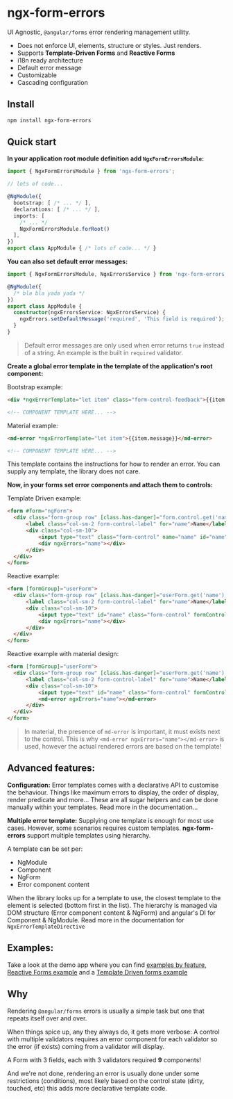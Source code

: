 # ngx-form-errors

UI Agnostic, `@angular/forms` error rendering management utility.


  - Does not enforce UI, elements, structure or styles. Just renders.
  - Supports **Template-Driven Forms** and **Reactive Forms**
  - i18n ready architecture
  - Default error message
  - Customizable
  - Cascading configuration

## Install
```bash
npm install ngx-form-errors
```

## Quick start

**In your application root module definition add `NgxFormErrorsModule`:**

```ts
import { NgxFormErrorsModule } from 'ngx-form-errors';

// lots of code...

@NgModule({
  bootstrap: [ /* ... */ ],
  declarations: [ /* ... */ ],
  imports: [
    /* ... */
    NgxFormErrorsModule.forRoot()
  ],
})
export class AppModule { /* lots of code... */ }
```

**You can also set default error messages:**

```ts
import { NgxFormErrorsModule, NgxErrorsService } from 'ngx-form-errors';

@NgModule({
  /* bla bla yada yada */
})
export class AppModule {
  constructor(ngxErrorsService: NgxErrorsService) {
    ngxErrors.setDefaultMessage('required', 'This field is required');
  }
}
```

> Default error messages are only used when error returns `true` instead of a string.
An example is the built in `required` validator.

**Create a global error template in the template of the application's root component:**

Bootstrap example:
```html
<div *ngxErrorTemplate="let item" class="form-control-feedback">{{item.message}}</div>

<!-- COMPONENT TEMPLATE HERE... -->
```

Material example:
```html
<md-error *ngxErrorTemplate="let item">{{item.message}}</md-error>

<!-- COMPONENT TEMPLATE HERE... -->
```

This template contains the instructions for how to render an error.
You can supply any template, the library does not care.

**Now, in your forms set error components and attach them to controls:**

Template Driven example:
```html
<form #form="ngForm">
  <div class="form-group row" [class.has-danger]="form.control.get('name')?.invalid">
      <label class="col-sm-2 form-control-label" for="name">Name</label>
      <div class="col-sm-10">
          <input type="text" class="form-control" name="name" id="name" ngModel #name="ngModel" required>
          <div ngxErrors="name"></div>
      </div>
  </div>
</form>
```

Reactive example:
```html
<form [formGroup]="userForm">
  <div class="form-group row" [class.has-danger]="userForm.get('name').invalid">
      <label class="col-sm-2 form-control-label" for="name">Name</label>
      <div class="col-sm-10">
          <input type="text" id="name" class="form-control" formControlName="name" />
          <div ngxErrors="name"></div>
      </div>
  </div>
</form>
```

Reactive example with material design:
```html
<form [formGroup]="userForm">
  <div class="form-group row" [class.has-danger]="userForm.get('name').invalid">
      <label class="col-sm-2 form-control-label" for="name">Name</label>
      <div class="col-sm-10">
          <input type="text" id="name" class="form-control" formControlName="name" />
          <md-error ngxErrors="name"></md-error>
      </div>
  </div>
</form>
```

> In material, the presence of `md-error` is important, it must exists next to the control.
This is why `<md-error ngxErrors="name"></md-error>` is used, however the actual rendered errors
are based on the template!

## Advanced features:
**Configuration:**
Error templates comes with a declarative API to customise the behaviour.
Things like maximum errors to display, the order of display, render predicate and more...
These are all sugar helpers and can be done manually within your templates.
Read more in the documentation...

**Multiple error template:**
Supplying one template is enough for most use cases.
However, some scenarios requires custom templates.
**ngx-form-errors** support multiple templates using hierarchy.

A template can be set per:
  - NgModule
  - Component
  - NgForm
  - Error component content

When the library looks up for a template to use, the closest template to the element is selected (bottom first in the list).
The hierarchy is managed via DOM structure (Error component content & NgForm) and angular's DI for Component & NgModule.
Read more in the documentation for `NgxErrorTemplateDirective`

## Examples:
Take a look at the demo app where you can find <a href="https://github.com/shlomiassaf/ngx-form-errors/tree/master/src/demo/app/showcase/containers/by-feature" target="_blank">examples by feature</a>, <a href="https://github.com/shlomiassaf/ngx-form-errors/tree/master/src/demo/app/showcase/containers/reactive-form" target="_blank">Reactive Forms example</a> and a <a href="https://github.com/shlomiassaf/ngx-form-errors/tree/master/src/demo/app/showcase/containers/template-form" target="_blank">Template Driven forms example</a>

## Why
Rendering `@angular/forms` errors is usually a simple task but one that
repeats itself over and over.

When things spice up, any they always do, it gets more verbose:
A control with multiple validators requires an error component for each
validator so the error (if exists) coming from a validator will display.

A Form with 3 fields, each with 3 validators required **9** components!

And we're not done, rendering an error is usually done under some
restrictions (conditions), most likely based on the control state (dirty, touched, etc)
this adds more declarative template code.
